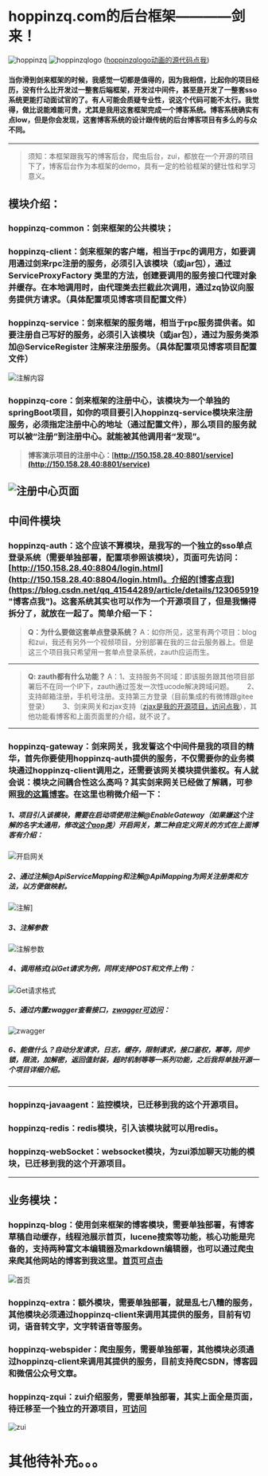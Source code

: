 # hoppinzq.com的后台框架————剑来！
![hoppinzq](https://images.gitee.com/uploads/images/2021/0930/192956_f3d9482b_5294558.png)
![hoppinzqlogo](https://images.gitee.com/uploads/images/2021/0930/201304_6e8f53a0_5294558.gif)
([hoppinzqlogo动画的源代码点我](https://gitee.com/hoppin/hoppinzq-logo))

#### 当你滑到剑来框架的时候，我感觉一切都是值得的，因为我相信，比起你的项目经历，没有什么比开发过一整套后端框架，开发过中间件，甚至是开发了一整套sso系统更能打动面试官的了。有人可能会质疑专业性，说这个代码可能不太行。我觉得，做比说能难能可贵，尤其是我用这套框架完成一个博客系统。博客系统确实有点low，但是你会发现，这套博客系统的设计跟传统的后台博客项目有多么的与众不同。

------------
> 须知：本框架跟我写的博客后台，爬虫后台，zui，都放在一个开源的项目下了，博客后台作为本框架的demo，具有一定的检验框架的健壮性和学习意义。

## 模块介绍：
### hoppinzq-common：剑来框架的公共模块；
### hoppinzq-client：剑来框架的客户端，相当于rpc的调用方，如要调用通过剑来rpc注册的服务，必须引入该模块（或jar包），通过ServiceProxyFactory 类里的方法，创建要调用的服务接口代理对象并缓存。在本地调用时，由代理类去拦截此次调用，通过zq协议向服务提供方请求。（具体配置项见博客项目配置文件）
### hoppinzq-service：剑来框架的服务端，相当于rpc服务提供者。如要注册自己写好的服务，必须引入该模块（或jar包），通过为服务类添加@ServiceRegister 注解来注册服务。（具体配置项见博客项目配置文件）
![注解内容](hoppinzq-zqui/src/main/resources/static/idea64_jp8QgVMQn2.png)

### hoppinzq-core：剑来框架的注册中心，该模块为一个单独的springBoot项目，如你的项目要引入hoppinzq-service模块来注册服务，必须指定注册中心的地址（通过配置文件），那么项目的服务就可以被“注册”到注册中心。就能被其他调用者“发现”。
> **博客演示项目的注册中心：[http://150.158.28.40:8801/service](http://150.158.28.40:8801/service)**

![注册中心页面](hoppinzq-zqui/src/main/resources/static/chrome_73SWGD693r.png)
------------


## 中间件模块
### hoppinzq-auth：这个应该不算模块，是我写的一个独立的sso单点登录系统（需要单独部署，配置项参照该模块），页面可先访问：[http://150.158.28.40:8804/login.html](http://150.158.28.40:8804/login.html)。介绍的[博客点我](https://blog.csdn.net/qq_41544289/article/details/123065919 "博客点我")。这套系统其实也可以作为一个开源项目了，但是我懒得拆分了，就放在一起了。简单介绍一下：
> **Q：为什么要做这套单点登录系统？**
A：如你所见，这里有两个项目：blog和zui，我还有另外一个视频项目，分别部署在我的三台云服务器上。但是这三个项目我只希望用一套单点登录系统，zauth应运而生。

------------

> **Q: zauth都有什么功能？**
A：1、支持服务不同域：即该服务跟其他项目部署后不在同一个IP下，zauth通过签发一次性ucode解决跨域问题。
&nbsp;&nbsp;&nbsp;&nbsp;&nbsp;&nbsp;2、支持邮箱注册，手机号注册。支持第三方登录（目前集成的有微博跟gitee登录）
&nbsp;&nbsp;&nbsp;&nbsp;&nbsp;&nbsp;3、剑来网关和zjax支持（[zjax是我的开源项目，访问点我](https://gitee.com/hoppin/hoppinzq-jquery-zjax "zjax是我的开源项目，访问点我")），其他功能看博客和上面页面里的介绍，就不说了。

------------

### hoppinzq-gateway：剑来网关，我发誓这个中间件是我的项目的精华，首先你要使用hoppinzq-auth提供的服务，不仅需要你的业务模块通过hoppinzq-client调用之，还需要该网关模块提供鉴权。有人就会说：模块之间耦合性这么高吗？其实剑来网关已经做了解耦，可参照[我的这篇博客](http://1.15.232.156/blog/275579498257235970 "我的这篇博客")。在这里也稍微介绍一下：
##### 1、项目引入该模块，需要在启动项使用注解@EnableGateway（如果嫌这个注解的名字太通用，修改[这个aop类](https://gitee.com/hoppin/hoppinzq/blob/master/hoppinzq-gateway/src/main/java/com/hoppinzq/service/aop/annotation/EnableGateway.java "这个aop类")）开启网关，第二种自定义网关的方式在上面博客有介绍：
![开启网关](hoppinzq-zqui/src/main/resources/static/beeee66dc6fb4417b13ddba0ac660419.png)
##### 2、通过注解@ApiServiceMapping和注解@ApiMapping为网关注册类和方法，以方便做映射。

![注解](hoppinzq-zqui/src/main/resources/static/idea64_YFyibeJfJd.png)]
##### 3、注解参数
![注解参数](hoppinzq-zqui/src/main/resources/static/idea64_PG6xbGzjIP.png)
##### 4、调用格式(以Get请求为例，同样支持POST和文件上传)：
![Get请求格式](hoppinzq-zqui/src/main/resources/static/Postman_BkMabiKDmA.png)
##### 5、通过内置zwagger查看接口，[zwagger可访问](http://1.15.232.156/zwagger.html "zwagger可访问")：
![zwagger](hoppinzq-zqui/src/main/resources/static/RIyZL8Igr5.png)
##### 6、能做什么？自动分发请求，日志，缓存，限制请求，接口鉴权，幂等，同步锁，限流，加解密，返回值封装，超时机制等等一系列功能，之后我将单独开源一个项目详细介绍。

------------

### hoppinzq-javaagent：监控模块，已迁移到我的这个开源项目。
### hoppinzq-redis：redis模块，引入该模块就可以用redis。
### hoppinzq-webSocket：websocket模块，为zui添加聊天功能的模块，已迁移到我的这个开源项目。


------------

## 业务模块：
### hoppinzq-blog：使用剑来框架的博客模块，需要单独部署，有博客草稿自动缓存，线程池展示首页，lucene搜索等功能，核心功能是完备的，支持两种富文本编辑器及markdown编辑器，也可以通过爬虫来爬其他网站的博客到我这里。[首页可点击](http://1.15.232.156/ "首页可点击")
![首页](hoppinzq-zqui/src/main/resources/static/0a4e03c38d5a4c17884a2396d1b30102.png)
### hoppinzq-extra：额外模块，需要单独部署，就是乱七八糟的服务，其他模块必须通过hoppinzq-client来调用其提供的服务，目前有切词，语音转文字，文字转语音等服务。
### hoppinzq-webspider：爬虫服务，需要单独部署，其他模块必须通过hoppinzq-client来调用其提供的服务，目前支持爬CSDN，博客园和微信公众号文章。
### hoppinzq-zqui：zui介绍服务，需要单独部署，其实上面全是页面，待迁移至一个独立的开源项目，[可访问](http://150.158.28.40:8811/ "可访问")
![zui](hoppinzq-zqui/src/main/resources/static/AWnPX0g3B5.png)


# 其他待补充。。。